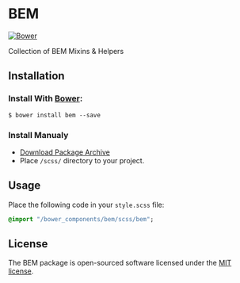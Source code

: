 # BEM
[![Bower](https://img.shields.io/bower/v/bem.svg)](https://github.com/zgabievi/bem)

Collection of BEM Mixins &amp; Helpers

## Installation
### Install With [Bower](http://bower.io/):
```
$ bower install bem --save
```
### Install Manualy
- [Download Package Archive](https://github.com/zgabievi/bem/archive/master.zip)
- Place `/scss/` directory to your project.

## Usage
Place the following code in your `style.scss` file:
```sass
@import "/bower_components/bem/scss/bem";
```

## License
The BEM package is open-sourced software licensed under the [MIT license](http://opensource.org/licenses/MIT).
